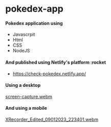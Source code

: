 # pokedex-app


#### Pokedex application using

- Javascrpit
- Html 
- CSS
- NodeJS

#### And published using Netlify's platform :rocket

- https://check-pokedex.netlify.app/

#### Using a desktop

[screen-capture.webm](https://user-images.githubusercontent.com/57837644/211440258-438b495c-698a-4648-92a0-7943c47fc32c.webm)


#### And using a mobile

[XRecorder_Edited_09012023_223401.webm](https://user-images.githubusercontent.com/57837644/211442994-07d9c51b-3df8-4c0b-9543-7813cc922ff2.webm)
